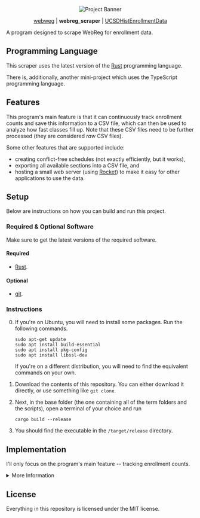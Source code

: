 <p align="center">
  <img src="https://github.com/ewang2002/webreg_scraper/blob/master/assets/project_banner.png?raw=true"  alt="Project Banner"/>
</p>

<p align="center">
  <a href="https://github.com/ewang2002/webweg">webweg</a> |
  <b>webreg_scraper</b> |
  <a href="https://github.com/ewang2002/UCSDHistEnrollData">UCSDHistEnrollmentData</a>
</p>

A program designed to scrape WebReg for enrollment data.

## Programming Language
This scraper uses the latest version of the [Rust](https://www.rust-lang.org/) programming language.

There is, additionally, another mini-project which uses the TypeScript programming language.

## Features
This program's main feature is that it can continuously track enrollment counts and save this information to a CSV file, which can then be used to analyze how fast classes fill up. Note that these CSV files need to be further processed (they are considered *raw* CSV files).

Some other features that are supported include:
- creating conflict-free schedules (not exactly efficiently, but it works),
- exporting all available sections into a CSV file, and
- hosting a small web server (using [Rocket](https://rocket.rs/)) to make it easy for other applications to use the data.

## Setup
Below are instructions on how you can build and run this project.

### Required & Optional Software
Make sure to get the latest versions of the required software.

#### Required
- [Rust](https://www.rust-lang.org/).

#### Optional
- [git](https://git-scm.com/).

### Instructions
0. If you're on Ubuntu, you will need to install some packages. Run the following commands.
    ```
    sudo apt-get update
    sudo apt install build-essential
    sudo apt install pkg-config
    sudo apt install libssl-dev
    ```

    If you're on a different distribution, you will need to find the equivalent commands on your own.

1. Download the contents of this repository. You can either download it directly, or use something like `git clone`.
2. Next, in the base folder (the one containing all of the term folders and the scripts), open a terminal of your choice and run
    ```
    cargo build --release
    ```
3. You should find the executable in the `/target/release` directory.

## Implementation
I'll only focus on the program's main feature -- tracking enrollment counts.

<details>
<summary>More Information</summary>
<br> 


### The Idea
At a very high level, the program runs the following in an endless loop:
- Retrieve all possible courses.
- For each course:
    - Request data for that course.
    - Save that data to the CSV file.

We make use of [green threads](https://docs.rs/tokio/latest/tokio/task/index.html), managed by the Tokio runtime, to run through the above loop **concurrently** with other terms. In other words, we're running the above "program" multiple times at the same time. 

### Authentication
How do we run the above "program?" Well, the program makes use of an internal API that only UCSD students have access to (this is the same API that WebReg uses). To access the internal API, the program needs to be "logged into WebReg." This usually isn't hard; under most circumstances, you can just log in by "simulating" the login process. This is usually done in two ways:
- When sending the request, include an API key.
- Have the program make some API call with your login credentials and then retrieve the session cookies, which can then be used for future requests. 

Now, it's obvious that WebReg isn't going to give me an API key. Regarding the second point, like with most schools, we have a 2FA system (Duo), which prevents me from just "simulating" the login process. More specifically, this is because due to two reasons:
- The big reason: most HTTP clients (like `reqwest`, which is what we're using) can only load the inital page source (what you would see when you view the page's source). However, Duo *dynamically* loads in a JavaScript `iframe`, which HTTP clients cannot render. Since it cannot render, the HTTP client can never "answer" it.
- A smaller reason: even if we *could* render the 2FA prompt, we would have to **manually** input the information (a 2FA code, for example).

Therefore, the solution is to just manually log in ourselves and then give the program the session cookies before running it.

### The Challenge
So, that simple solution doesn't seem too bad. However, the challenging part is keeping the program running 24/7. You see, WebReg restarts at around 4:30 AM every day. When WebReg restarts, every active session gets logged out. This includes the program.

The obvious solution would be to wake up at 4:30 AM every day and manually log the program in. However, this itself brings another problem -- waking up that early is hard for me.

This brings me to another solution -- there is additionally another project, creatively named [`webregautoin`](https://github.com/ewang2002/webreg_scraper/tree/master/webregautoin), which uses Node's [HTTP](https://nodejs.org/api/http.html) library to create a local API server which the wrapper can use. In particular, this local API has one sole purpose: when new session cookies are needed to log into WebReg, the wrapper can make a request to the local API. The local API will then use [a headless Chrome browser](https://github.com/puppeteer/puppeteer) to log into WebReg and get the new cookies. Afterwards, those new cookies are returned back to the requester (the program), which the porgram can use to log back into WebReg and make more requests.

Why does *this* work but not the HTTP client? Well, a *headless browser* acts just like any browser, which means we can *load* Duo's `iframe` and thus authenticate. Of course, 2FA usually requires the end user to manually input a code. However, we can tell Duo to remember the current browser for 7 days*. Therefore, as long as the browser isn't closed\*\*, the headless browser can "bypass" the 2FA prompt and go straight to WebReg, which means we can get the session cookies.


\* - Note that if we couldn't do this, then we would have to resort to waking up every day at 4:30 AM.

\*\* - Closing and reopening our headless browser resets everything due to the way most headless browsers are implemented.

</details>


## License
Everything in this repository is licensed under the MIT license.